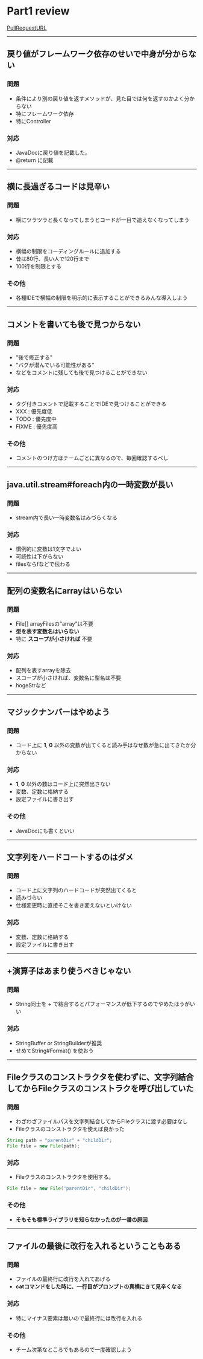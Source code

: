 # Part1 review

[PullRequestURL](https://github.com/HomMarkHunt/command_hero/pull/1)

---
## 戻り値がフレームワーク依存のせいで中身が分からない

### 問題

* 条件により別の戻り値を返すメソッドが、見た目では何を返すのかよく分からない
* 特にフレームワーク依存
* 特にController

### 対応

* JavaDocに戻り値を記載した。
* @return に記載

---
## 横に長過ぎるコードは見辛い

### 問題

* 横にツラツラと長くなってしまうとコードが一目で追えなくなってしまう

### 対応

* 横幅の制限をコーディングルールに追加する
* 昔は80行、長い人で120行まで
* 100行を制限とする

### その他

* 各種IDEで横幅の制限を明示的に表示することができるみんな導入しよう

---
## コメントを書いても後で見つからない

### 問題

* "後で修正する"
* "バグが潜んでいる可能性がある"
* などをコメントに残しても後で見つけることができない

### 対応

* タグ付きコメントで記載することでIDEで見つけることができる
* XXX   : 優先度低 
* TODO  : 優先度中
* FIXME : 優先度高

### その他

* コメントのつけ方はチームごとに異なるので、毎回確認するべし

---
## java.util.stream#foreach内の一時変数が長い

### 問題

* stream内で長い一時変数名はみづらくなる

### 対応

* 慣例的に変数は1文字でよい
* 可読性は下がらない
* filesならfなどで伝わる

---
## 配列の変数名にarrayはいらない

### 問題

* File[] arrayFilesの"array"は不要
* **型を表す変数名はいらない**
* 特に **スコープが小さければ** 不要

### 対応

* 配列を表すarrayを除去
* スコープが小さければ、変数名に型名は不要
* hogeStrなど

---
## マジックナンバーはやめよう

### 問題

* コード上に **1**, **0** 以外の変数が出てくると読み手はなぜ数が急に出てきたか分からない

### 対応

* **1**, **0** 以外の数はコード上に突然出さない
* 変数、定数に格納する
* 設定ファイルに書き出す

### その他

* JavaDocにも書くといい

---
## 文字列をハードコートするのはダメ

### 問題

* コード上に文字列のハードコードが突然出てくると
* 読みづらい
* 仕様変更時に直接そこを書き変えないといけない

### 対応

* 変数、定数に格納する
* 設定ファイルに書き出す

---
## +演算子はあまり使うべきじゃない

### 問題

* String同士を + で結合するとパフォーマンスが低下するのでやめたほうがいい

### 対応

* StringBuffer or StringBuilderが推奨
* せめてString#Format() を使おう

---
## Fileクラスのコンストラクタを使わずに、文字列結合してからFileクラスのコンストラクを呼び出していた

### 問題

* わざわざファイルパスを文字列結合してからFileクラスに渡す必要はなし
* Fileクラスのコンストラクタを使えば良かった

```java
String path = "parentDir" + "childDir";
File file = new File(path);
```

### 対応

* Fileクラスのコンストラクタを使用する。

```java
File file = new File("parentDir", "childDir");
```

### その他

* **そもそも標準ライブラリを知らなかったのが一番の原因**

---
## ファイルの最後に改行を入れるということもある

### 問題

* ファイルの最終行に改行を入れてあげる
* **catコマンドをした時に、一行目がプロンプトの真横にきて見辛くなる**

### 対応

* 特にマイナス要素は無いので最終行には改行を入れる

### その他

* チーム次第なところでもあるので一度確認しよう
